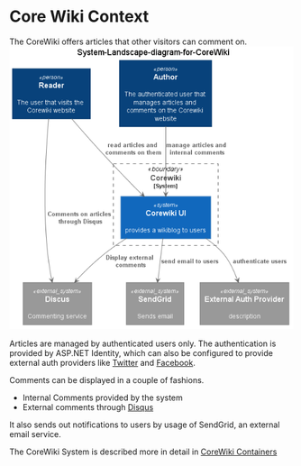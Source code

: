 # Core Wiki Context

The CoreWiki offers articles that other visitors can comment on.
![alt=Context](System-Landscape-diagram-for-CoreWiki.png)

Articles are managed by authenticated users only. The authentication is provided by ASP.NET Identity, which can also be configured to provide external auth providers like [Twitter](http://www.twitter.com) and [Facebook](http://www.facebook.com).

Comments can be displayed in a couple of fashions.

- Internal Comments provided by the system
- External comments through [Disqus](http://www.disqus.com)

It also sends out notifications to users by usage of SendGrid, an external email service.

The CoreWiki System is described more in detail in [CoreWiki Containers](2-containers.md)

